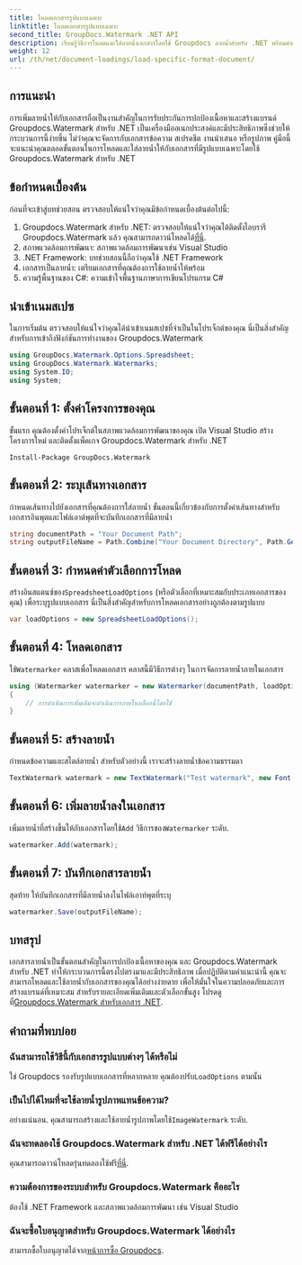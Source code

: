 ```yaml
---
title: โหลดเอกสารรูปแบบเฉพาะ
linktitle: โหลดเอกสารรูปแบบเฉพาะ
second_title: GroupDocs.Watermark .NET API
description: เรียนรู้วิธีการโหลดและใส่ลายน้ำเอกสารโดยใช้ Groupdocs ลายน้ำสำหรับ .NET พร้อมคำแนะนำทีละขั้นตอนนี้ ปกป้องและสร้างแบรนด์เนื้อหาของคุณได้อย่างง่ายดาย
weight: 12
url: /th/net/document-loadings/load-specific-format-document/
---
```

## การแนะนำ
การเพิ่มลายน้ำให้กับเอกสารถือเป็นงานสำคัญในการรับประกันการปกป้องเนื้อหาและสร้างแบรนด์ Groupdocs.Watermark สำหรับ .NET เป็นเครื่องมืออเนกประสงค์และมีประสิทธิภาพซึ่งช่วยให้กระบวนการนี้ง่ายขึ้น ไม่ว่าคุณจะจัดการกับเอกสารข้อความ สเปรดชีต งานนำเสนอ หรือรูปภาพ คู่มือนี้จะแนะนำคุณตลอดขั้นตอนในการโหลดและใส่ลายน้ำให้กับเอกสารที่มีรูปแบบเฉพาะโดยใช้ Groupdocs.Watermark สำหรับ .NET
## ข้อกำหนดเบื้องต้น
ก่อนที่จะเข้าสู่บทช่วยสอน ตรวจสอบให้แน่ใจว่าคุณมีข้อกำหนดเบื้องต้นต่อไปนี้:
1.  Groupdocs.Watermark สำหรับ .NET: ตรวจสอบให้แน่ใจว่าคุณได้ติดตั้งไลบรารี Groupdocs.Watermark แล้ว คุณสามารถดาวน์โหลดได้[ที่นี่](https://releases.groupdocs.com/Watermark/net/).
2. สภาพแวดล้อมการพัฒนา: สภาพแวดล้อมการพัฒนาเช่น Visual Studio
3. .NET Framework: บทช่วยสอนนี้ถือว่าคุณใช้ .NET Framework
4. เอกสารเป็นลายน้ำ: เตรียมเอกสารที่คุณต้องการใช้ลายน้ำให้พร้อม
5. ความรู้พื้นฐานของ C#: ความเข้าใจพื้นฐานภาษาการเขียนโปรแกรม C#

## นำเข้าเนมสเปซ
ในการเริ่มต้น ตรวจสอบให้แน่ใจว่าคุณได้นำเข้าเนมสเปซที่จำเป็นในโปรเจ็กต์ของคุณ นี่เป็นสิ่งสำคัญสำหรับการเข้าถึงฟังก์ชันการทำงานของ Groupdocs.Watermark
```csharp
using GroupDocs.Watermark.Options.Spreadsheet;
using GroupDocs.Watermark.Watermarks;
using System.IO;
using System;
```

## ขั้นตอนที่ 1: ตั้งค่าโครงการของคุณ
ขั้นแรก คุณต้องตั้งค่าโปรเจ็กต์ในสภาพแวดล้อมการพัฒนาของคุณ เปิด Visual Studio สร้างโครงการใหม่ และติดตั้งแพ็คเกจ Groupdocs.Watermark สำหรับ .NET
```shell
Install-Package GroupDocs.Watermark
```
## ขั้นตอนที่ 2: ระบุเส้นทางเอกสาร
กำหนดเส้นทางไปยังเอกสารที่คุณต้องการใส่ลายน้ำ ขั้นตอนนี้เกี่ยวข้องกับการตั้งค่าเส้นทางสำหรับเอกสารอินพุตและไฟล์เอาต์พุตที่จะบันทึกเอกสารที่มีลายน้ำ
```csharp
string documentPath = "Your Document Path";
string outputFileName = Path.Combine("Your Document Directory", Path.GetFileName(documentPath));
```
## ขั้นตอนที่ 3: กำหนดค่าตัวเลือกการโหลด
 สร้างอินสแตนซ์ของ`SpreadsheetLoadOptions` (หรือตัวเลือกที่เหมาะสมกับประเภทเอกสารของคุณ) เพื่อระบุรูปแบบเอกสาร นี่เป็นสิ่งสำคัญสำหรับการโหลดเอกสารอย่างถูกต้องตามรูปแบบ
```csharp
var loadOptions = new SpreadsheetLoadOptions();
```
## ขั้นตอนที่ 4: โหลดเอกสาร
 ใช้`Watermarker` คลาสเพื่อโหลดเอกสาร คลาสนี้มีวิธีการต่างๆ ในการจัดการลายน้ำภายในเอกสาร
```csharp
using (Watermarker watermarker = new Watermarker(documentPath, loadOptions))
{
    // การดำเนินการเพิ่มเติมจะดำเนินการภายในบล็อกนี้โดยใช้
}
```
## ขั้นตอนที่ 5: สร้างลายน้ำ
กำหนดข้อความและสไตล์ลายน้ำ สำหรับตัวอย่างนี้ เราจะสร้างลายน้ำข้อความธรรมดา
```csharp
TextWatermark watermark = new TextWatermark("Test watermark", new Font("Arial", 12));
```
## ขั้นตอนที่ 6: เพิ่มลายน้ำลงในเอกสาร
เพิ่มลายน้ำที่สร้างขึ้นให้กับเอกสารโดยใช้`Add` วิธีการของ`Watermarker` ระดับ.
```csharp
watermarker.Add(watermark);
```
## ขั้นตอนที่ 7: บันทึกเอกสารลายน้ำ
สุดท้าย ให้บันทึกเอกสารที่มีลายน้ำลงในไฟล์เอาท์พุตที่ระบุ
```csharp
watermarker.Save(outputFileName);
```

## บทสรุป
เอกสารลายน้ำเป็นขั้นตอนสำคัญในการปกป้องเนื้อหาของคุณ และ Groupdocs.Watermark สำหรับ .NET ทำให้กระบวนการนี้ตรงไปตรงมาและมีประสิทธิภาพ เมื่อปฏิบัติตามคำแนะนำนี้ คุณจะสามารถโหลดและใช้ลายน้ำกับเอกสารของคุณได้อย่างง่ายดาย เพื่อให้มั่นใจในความปลอดภัยและการสร้างแบรนด์ที่เหมาะสม สำหรับรายละเอียดเพิ่มเติมและตัวเลือกขั้นสูง โปรดดูที่[Groupdocs.Watermark สำหรับเอกสาร .NET](https://tutorials.groupdocs.com/Watermark/net/).
## คำถามที่พบบ่อย
### ฉันสามารถใช้วิธีนี้กับเอกสารรูปแบบต่างๆ ได้หรือไม่
 ใช่ Groupdocs รองรับรูปแบบเอกสารที่หลากหลาย คุณต้องปรับ`LoadOptions` ตามนั้น
### เป็นไปได้ไหมที่จะใช้ลายน้ำรูปภาพแทนข้อความ?
 อย่างแน่นอน. คุณสามารถสร้างและใช้ลายน้ำรูปภาพโดยใช้`ImageWatermark` ระดับ.
### ฉันจะทดลองใช้ Groupdocs.Watermark สำหรับ .NET ได้ฟรีได้อย่างไร
 คุณสามารถดาวน์โหลดรุ่นทดลองใช้ฟรี[ที่นี่](https://releases.groupdocs.com/).
### ความต้องการของระบบสำหรับ Groupdocs.Watermark คืออะไร
ต้องใช้ .NET Framework และสภาพแวดล้อมการพัฒนา เช่น Visual Studio
### ฉันจะซื้อใบอนุญาตสำหรับ Groupdocs.Watermark ได้อย่างไร
สามารถซื้อใบอนุญาตได้จาก[หน้าการซื้อ Groupdocs](https://purchase.groupdocs.com/buy).